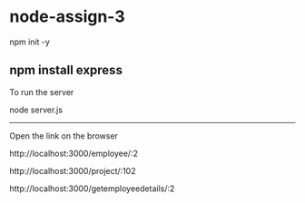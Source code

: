 # node-assign-3

npm init -y

npm install express
---


To run the server

node server.js

---
Open the link on the browser

http://localhost:3000/employee/:2

http://localhost:3000/project/:102

http://localhost:3000/getemployeedetails/:2
